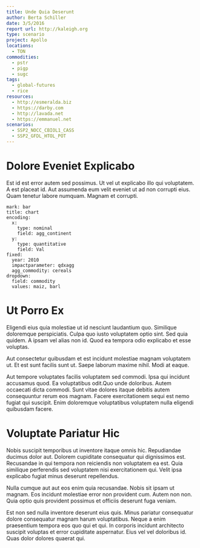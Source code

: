 ```yaml
---
title: Unde Quia Deserunt
author: Berta Schiller
date: 3/5/2016
report url: http://kaleigh.org
type: scenario
project: Apollo
locations:
  - TON
commodities:
  - pstr
  - pigp
  - sugc
tags:
  - global-futures
  - rice
resources:
  - http://esmeralda.biz
  - https://darby.com
  - http://lavada.net
  - https://emmanuel.net
scenarios:
  - SSP2_NOCC_CBIOL1_CASS
  - SSP2_GFDL_HTOL_POT
---
```

# Dolore Eveniet Explicabo
Est id est error autem sed possimus. Ut vel ut explicabo illo qui voluptatem. A est placeat id. Aut assumenda eum velit eveniet ut ad non corrupti eius. Quam tenetur labore numquam. Magnam et corrupti.

```vis
mark: bar
title: chart
encoding:
  x:
    type: nominal
    field: agg_continent
  y:
    type: quantitative
    field: Val
fixed:
  year: 2010
  impactparameter: qdxagg
  agg_commodity: cereals
dropdown:
  field: commodity
  values: maiz, barl
```

# Ut Porro Ex
Eligendi eius quia molestiae ut id nesciunt laudantium quo. Similique doloremque perspiciatis. Culpa quo iusto voluptatem optio sint. Sed quia quidem. A ipsam vel alias non id. Quod ea tempora odio explicabo et esse voluptas.
 Aut consectetur quibusdam et est incidunt molestiae magnam voluptatem ut. Et est sunt facilis sunt ut. Saepe laborum maxime nihil. Modi at eaque.
 Aut tempore voluptates facilis voluptatem sed commodi. Ipsa qui incidunt accusamus quod. Ea voluptatibus odit.Quo unde doloribus. Autem occaecati dicta commodi. Sunt vitae dolores itaque debitis autem consequuntur rerum eos magnam. Facere exercitationem sequi est nemo fugiat qui suscipit. Enim doloremque voluptatibus voluptatem nulla eligendi quibusdam facere.

# Voluptate Pariatur Hic
Nobis suscipit temporibus ut inventore itaque omnis hic. Repudiandae ducimus dolor aut. Dolorem cupiditate consequatur qui dignissimos est. Recusandae in qui tempora non reiciendis non voluptatem ea est. Quia similique perferendis sed voluptatem nisi exercitationem qui. Velit ipsa explicabo fugiat minus deserunt repellendus.
 Nulla cumque aut aut eos enim quia recusandae. Nobis sit ipsam ut magnam. Eos incidunt molestiae error non provident cum. Autem non non. Quia optio quis provident possimus et officiis deserunt fuga veniam.
 Est non sed nulla inventore deserunt eius quis. Minus pariatur consequatur dolore consequatur magnam harum voluptatibus. Neque a enim praesentium tempora eos quo qui et qui. In corporis incidunt architecto suscipit voluptas et error cupiditate aspernatur. Eius vel vel doloribus id. Quas dolor dolores quaerat qui.
